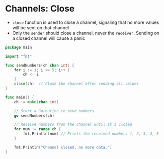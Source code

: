 # Channels: Close

* `close` function is used to close a channel, signaling that no more values will be sent on
  that channel
* Only the `sender` should close a channel, never the `receiver`. Sending on a closed channel
  will cause a panic

```go
package main

import "fmt"

func sendNumbers(ch chan int) {
    for i := 1; i <= 5; i++ {
        ch <- i
    }
    close(ch)  // Close the channel after sending all values
}

func main() {
    ch := make(chan int)

    // Start a Goroutine to send numbers
    go sendNumbers(ch)

    // Receive numbers from the channel until it's closed
    for num := range ch {
        fmt.Println(num) // Prints the received number: 1, 2, 3, 4, 5
    }

    fmt.Println("Channel closed, no more data.")
}
```

